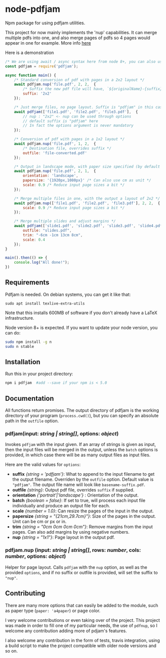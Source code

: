 # node-pdfjam

Npm package for using pdfjam utilities.

This project for now mainly implements the 'nup' capabilities. It can merge multiple pdfs into one,
and also merge pages of pdfs so 4 pages would appear in one for example. More info [here](https://linux.die.net/man/1/pdfnup)

Here is a demonstration

```js
/* We are using await / async syntax here from node 8+, you can also use Promise syntax instead */
const pdfjam = require('pdfjam');

async function main() {
    /* Standard conversion of pdf with pages in a 2x2 layout */
    await pdfjam.nup('file.pdf', 2, 2,  {
        /* Suffix the new pdf file will have, `${originalName}-{suffix}.pdf`, by default is 'nup' */
        suffix: '2x2'
    });

    /* Just merge files, no page layout. Suffix is "pdfjam" in this case */
    await pdfjam(['file1.pdf', 'file2.pdf', 'file3.pdf'],  {
        // nup : "2x2" <- nup can be used through options
        // default suffix is "pdfjam" here
        // In fact the options argument is never mandatory
    });

    /* Conversion of pdf with pages in a 1x2 layout */
    await pdfjam.nup('file.pdf', 1, 2,  {
        /* Destination file, overrides suffix */
        outfile: 'file-converted.pdf'
    });

    /* Output in landscape mode, with paper size specified (by default A4) */
    await pdfjam.nup('file.pdf', 2, 1,  {
        orientation: 'landscape',
        papersize: '{1920px,1080px}' /* Can also use cm as unit */
        scale: 0.9 /* Reduce input page sizes a bit */
    });

    /* Merge multiple files in one, with the output a layout of 2x2 */
    await pdfjam.nup(['file1.pdf', 'file2.pdf', 'file3.pdf'], 2, 2,  {
        scale: 0.9 /* Reduce input page sizes a bit */
    });

    /* Merge multiple slides and adjust margins */
    await pdfjam(['slide1.pdf', 'slide2.pdf', 'slide3.pdf', 'slide4.pdf', 'slide5.pdf'], {
        outfile: "slides.pdf",
        trim: "-6cm -1cm 13cm 8cm",
        scale: 0.4
    });
}

main().then(() => {
    console.log("All done!");
})
```

## Requirements

Pdfjam is needed. On debian systems, you can get it like that:

```
sudo apt install texlive-extra-utils
```

Note that this installs 600MB of software if you don't already have a LaTeX infrastructure.

Node version 8+ is expected. If you want to update your node version, you can do:

```bash
sudo npm install -g n
sudo n stable
```

## Installation

Run this in your project directory:

```bash
npm i pdfjam  #add --save if your npm is < 5.0
```

## Documentation

All functions return promises. The output directory of pdfjam is the working directory of your program (`process.cwd()`),
but you can specify an absolute path in the `outfile` option.

### **pdfjam**(input: *string | string[]*, options: *object*)

Invokes `pdfjam` with the input given. If an array of strings is given as input, then the input files will be merged
in the output, unless the `batch` options is provided, in which case there will be as many output files as input files.

Here are the valid values for `options`:

- **suffix** *{string = 'pdfjam'}*: What to append to the input filename to get the output filename. Overriden by the `outfile` option. Default
  value is `"pdfjam"`. The output file name will look like `basename-suffix.pdf`.
- **outfile** *{string}*: Output pdf file, overrides `suffix` if supplied.
- **orientation** *{'portrait'|'landscape'}* : Orientation of the output.
- **batch** *{boolean = false}*: If set to true, will process each input file individually and produce an output file for each.
- **scale** *{number = 1.0}*: Can resize the pages of the input in the output.
- **papersize** *{string = "{21cm,29.7cm}"}*: Size of the pages in the output. Unit can be cm or px or in.
- **trim** *{string = "0cm 0cm 0cm 0cm"}*: Remove margins from the input pages. Can also add margins by using negative numbers.
- **nup** *{string = "1x1"}*: Page layout in the output pdf.

### **pdfjam.nup** (input: *string | string[]*, rows: *number*, cols: *number*, options: *object*)

Helper for page layout. Calls `pdfjam` with the `nup` option, as well as the provided `options`, and if no suffix or outfile is provided, will set the suffix to `"nup"`.

## Contributing

There are many more options that can easily be added to the module, such as paper type (`paper: 'a4paper`) or page color.

I very welcome contributions or even taking over of the project. This project was made in order to fill one
of my particular needs, the use of `pdfnup`, so I welcome any contribution adding more of pdjam's features.

I also welcome any contribution in the form of tests, travis integration, using a build script to make the 
project compatible with older node versions and so on.

